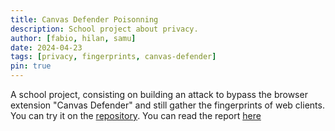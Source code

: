 ```yaml
---
title: Canvas Defender Poisonning
description: School project about privacy.
author: [fabio, hilan, samu]
date: 2024-04-23
tags: [privacy, fingerprints, canvas-defender]
pin: true
---
```


 A school project, consisting on building an attack to bypass the browser extension "Canvas Defender" and still gather the fingerprints of web clients. You can try it on the [repository](https://github.com/GZNOP/pri-canvas-poisonning). You can read the report [here](/assets/report/report_canvas_poisonning.pdf)